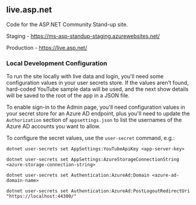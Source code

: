 ## live.asp.net
Code for the ASP.NET Community Stand-up site.

Staging - https://ms-asp-standup-staging.azurewebsites.net/

Production - https://live.asp.net/

### Local Development Configuration
To run the site locally with live data and login, you'll need some configuration values in your user secrets store.
If the values aren't found, hard-coded YouTube sample data will be used, and the next show details will be saved to
the root of the app in a JSON file.

To enable sign-in to the Admin page, you'll need configuration values in your secret store for an Azure AD endpoint,
plus you'll need to update the `Authorization` section of `appsettings.json` to list the usernames of the Azure AD accounts
you want to allow. 

To configure the secret values, use the `user-secret` command, e.g.:

```
dotnet user-secrets set AppSettings:YouTubeApiKey <app-server-key>
  
dotnet user-secrets set AppSettings:AzureStorageConnectionString <azure-storage-connection-string>

dotnet user-secrets set Authentication:AzureAd:Domain <azure-ad-domain-name>

dotnet user-secrets set Authentication:AzureAd:PostLogoutRedirectUri "https://localhost:44300/"
```
